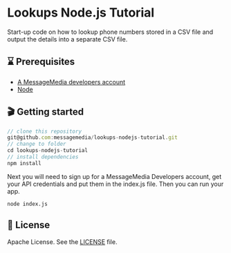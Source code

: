 # Lookups Node.js Tutorial
Start-up code on how to lookup phone numbers stored in a CSV file and output the details into a separate CSV file.

## ⌛️ Prerequisites
* [A MessageMedia developers account](https://developers.messagemedia.com/register)
* [Node](https://nodejs.org/en/)

## 🎬 Getting started

```javascript
// clone this repository
git@github.com:messagemedia/lookups-nodejs-tutorial.git
// change to folder
cd lookups-nodejs-tutorial
// install dependencies
npm install
```

Next you will need to sign up for a MessageMedia Developers account, get your API credentials and put them in the index.js file. Then you can run your app.
```
node index.js
```

## 📃 License
Apache License. See the [LICENSE](LICENSE) file.
